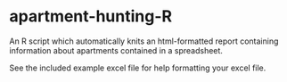 # apartment-hunting-R
An R script which automatically knits an html-formatted report containing information about apartments contained in a spreadsheet. 

See the included example excel file for help formatting your excel file.
